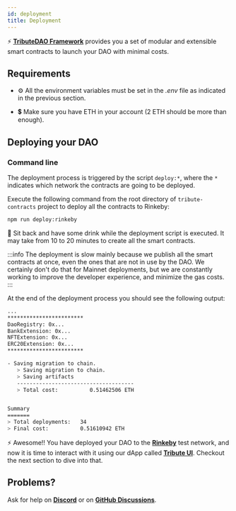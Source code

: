 ```yaml
---
id: deployment
title: Deployment
---
```


⚡️ **[TributeDAO Framework](https://github.com/openlawteam/tribute-contracts)** provides you a set of modular and extensible smart contracts to launch your DAO with minimal costs.

## Requirements

- ⚙️ All the environment variables must be set in the _.env_ file as indicated in the previous section.

- 💲 Make sure you have ETH in your account (2 ETH should be more than enough).

## Deploying your DAO

### Command line

The deployment process is triggered by the script `deploy:*`, where the `*` indicates which network the contracts are going to be deployed.

Execute the following command from the root directory of `tribute-contracts` project to deploy all the contracts to Rinkeby:

```bash
npm run deploy:rinkeby
```

🍺 Sit back and have some drink while the deployment script is executed. It may take from 10 to 20 minutes to create all the smart contracts.

:::info
The deployment is slow mainly because we publish all the smart contracts at once, even the ones that are not in use by the DAO. We certainly don't do that for Mainnet deployments, but we are constantly working to improve the developer experience, and minimize the gas costs.
:::

At the end of the deployment process you should see the following output:

```bash
...
************************
DaoRegistry: 0x...
BankExtension: 0x...
NFTExtension: 0x...
ERC20Extension: 0x...
************************

- Saving migration to chain.
   > Saving migration to chain.
   > Saving artifacts
   -------------------------------------
   > Total cost:          0.51462506 ETH


Summary
=======
> Total deployments:   34
> Final cost:          0.51610942 ETH
```

⚡️ Awesome!! You have deployed your DAO to the **[Rinkeby](https://rinkeby.etherscan.io/)** test network, and now it is time to interact with it using our dApp called **[Tribute UI](https://github.com/openlawteam/tribute-ui)**. Checkout the next section to dive into that.

## Problems?

Ask for help on **[Discord](https://discord.gg/xXMA2DYqNf)** or on **[GitHub Discussions](https://github.com/openlawteam/tribute-contracts/discussions/new)**.
